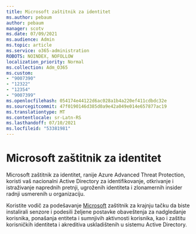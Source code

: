 ```yaml
---
title: Microsoft zaštitnik za identitet
ms.author: pebaum
author: pebaum
manager: scotv
ms.date: 07/09/2021
ms.audience: Admin
ms.topic: article
ms.service: o365-administration
ROBOTS: NOINDEX, NOFOLLOW
localization_priority: Normal
ms.collection: Adm_O365
ms.custom:
- "9007390"
- "12322"
- "12354"
- "9007399"
ms.openlocfilehash: 054174e44122d6ac028a1b4a220ef411cdbdc32e
ms.sourcegitcommit: 47f0190146d385d0a9e42a049e014e657877ac19
ms.translationtype: MT
ms.contentlocale: sr-Latn-RS
ms.lasthandoff: 07/10/2021
ms.locfileid: "53381981"
---
```

# <a name="microsoft-defender-for-identity"></a>Microsoft zaštitnik za identitet

Microsoft zaštitnik za identitet, ranije Azure Advanced Threat Protection, koristi vaš nacionalni Active Directory za identifikovanje, otkrivanje i istraživanje naprednih pretnji, ugroženih identiteta i zlonamernih insider radnji usmerenih u organizaciju. 

Koristite vodič za podešavanje [Microsoft](https://admin.microsoft.com/adminportal/home#/modernonboarding/defenderatpsetup) zaštitnik za krajnju tačku da biste instalirali senzore i podesili željene postavke obaveštenja za nadgledanje korisnika, ponašanja entiteta i sumnjivih aktivnosti korisnika, kao i zaštitu korisničkih identiteta i akreditiva uskladištenih u sistemu Active Directory.
